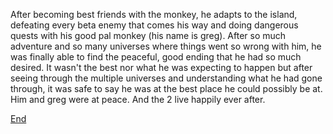 After becoming best friends with the monkey, he adapts to the island, defeating every beta enemy that comes his way and doing dangerous quests with his good pal monkey (his name is greg). After so much adventure and so many universes where things went so wrong with him, he was finally able to find the peaceful, good ending that he had so much desired. It wasn't the best nor what he was expecting to happen but after seeing through the multiple universes and understanding what he had gone through, it was safe to say he was at the best place he could possibly be at. Him and greg were at peace. And the 2 live happily ever after.

[End](../../../)
